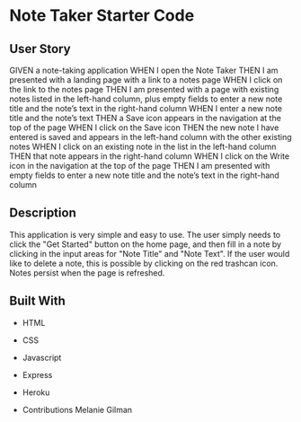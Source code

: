 # Note Taker Starter Code

## User Story
GIVEN a note-taking application
WHEN I open the Note Taker
THEN I am presented with a landing page with a link to a notes page
WHEN I click on the link to the notes page
THEN I am presented with a page with existing notes listed in the left-hand column, plus empty fields to enter a new note title and the note’s text in the right-hand column
WHEN I enter a new note title and the note’s text
THEN a Save icon appears in the navigation at the top of the page
WHEN I click on the Save icon
THEN the new note I have entered is saved and appears in the left-hand column with the other existing notes
WHEN I click on an existing note in the list in the left-hand column
THEN that note appears in the right-hand column
WHEN I click on the Write icon in the navigation at the top of the page
THEN I am presented with empty fields to enter a new note title and the note’s text in the right-hand column

## Description
This application is very simple and easy to use.  The user simply needs to click the "Get Started" button on the home page, and then fill in a note by clicking in the input areas for "Note Title" and "Note Text".  If the user would like to delete a note, this is possible by clicking on the red trashcan icon. Notes persist when the page is refreshed.

## Built With
* HTML
* CSS 
* Javascript
* Express
* Heroku

* Contributions 
Melanie Gilman 